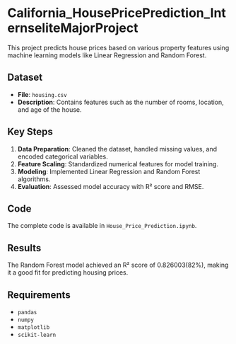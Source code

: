 # California_HousePricePrediction_InternseliteMajorProject
This project predicts house prices based on various property features using machine learning models like Linear Regression and Random Forest.

## Dataset
- **File**: `housing.csv`
- **Description**: Contains features such as the number of rooms, location, and age of the house.

## Key Steps
1. **Data Preparation**: Cleaned the dataset, handled missing values, and encoded categorical variables.
2. **Feature Scaling**: Standardized numerical features for model training.
3. **Modeling**: Implemented Linear Regression and Random Forest algorithms.
4. **Evaluation**: Assessed model accuracy with R² score and RMSE.

## Code
The complete code is available in `House_Price_Prediction.ipynb`.

## Results
The Random Forest model achieved an R² score of 0.826003(82%), making it a good fit for predicting housing prices.

## Requirements
- `pandas`
- `numpy`
- `matplotlib`
- `scikit-learn`

